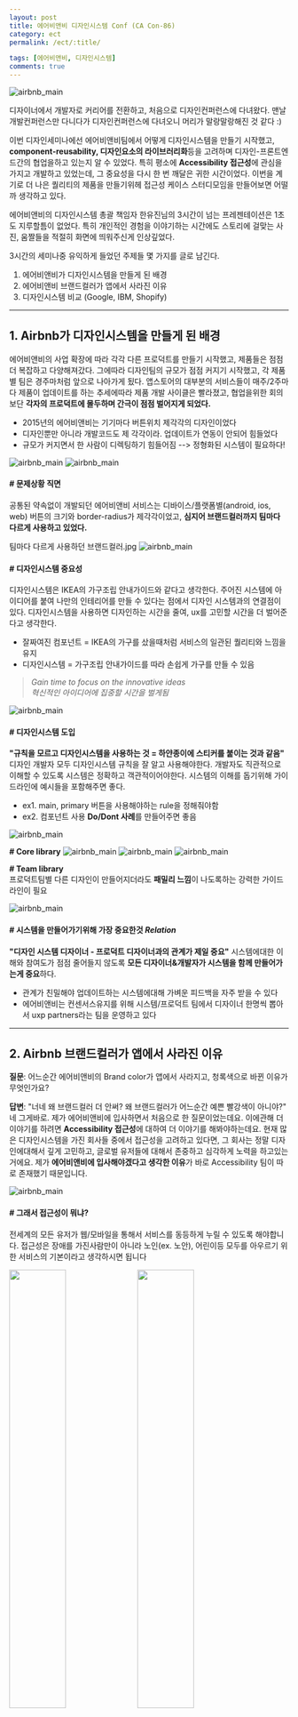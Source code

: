 ```yaml
---
layout: post
title: 에어비앤비 디자인시스템 Conf (CA Con-86)
category: ect
permalink: /ect/:title/

tags: [에어비앤비, 디자인시스템]
comments: true
---
```


![airbnb_main](../../img/airbnb_main.jpeg)

디자이너에서 개발자로 커리어를 전환하고, 처음으로 디자인컨퍼런스에 다녀왔다. 맨날 개발컨퍼런스만 다니다가 디자인컨퍼런스에 다녀오니 머리가 말랑말랑해진 것 같다 :)

이번 디자인세미나에선 에어비앤비팀에서 어떻게 디자인시스템을 만들기 시작했고, **component-reusability, 디자인요소의 라이브러리화**등을 고려하며 디자인-프론트엔드간의 협업을하고 있는지 알 수 있었다. 특히 평소에 **Accessibility 접근성**에 관심을 가지고 개발하고 있었는데, 그 중요성을 다시 한 번 깨달은 귀한 시간이었다. 이번을 계기로 더 나은 퀄리티의 제품을 만들기위헤 접근성 케이스 스터디모임을 만들어보면 어떨까 생각하고 있다.

에어비앤비의 디자인시스템 총괄 책임자 한유진님의 3시간이 넘는 프레젠테이션은 1초도 지루할틈이 없었다. 특히 개인적인 경험을 이야기하는 시간에도 스토리에 걸맞는 사진, 움짤들을 적절히 화면에 띄워주신게 인상깊었다.

3시간의 세미나중 유익하게 들었던 주제들 몇 가지를 글로 남긴다.

1. 에어비앤비가 디자인시스템을 만들게 된 배경
2. 에어비앤비 브랜드컬러가 앱에서 사라진 이유
3. 디자인시스템 비교 (Google, IBM, Shopify)

---

## 1. Airbnb가 디자인시스템을 만들게 된 배경

에어비앤비의 사업 확장에 따라 각각 다른 프로덕트를 만들기 시작했고, 제품들은 점점 더 복잡하고 다양해져갔다. 그에따라 디자인팀의 규모가 점점 커지기 시작했고, 각 제품별 팀은 경주마처럼 앞으로 나아가게 됬다. 앱스토어의 대부분의 서비스들이 매주/2주마다 제품이 업데이트를 하는 추세에따라 제품 개발 사이클은 빨라졌고, 협업을위한 회의보단 **각자의 프로덕트에 몰두하며 간극이 점점 벌어지게 되었다.**

- 2015년의 에어비앤비는 기기마다 버튼위치 제각각의 디자인이었다
- 디자인뿐만 아니라 개발코드도 제 각각이라. 업데이트가 연동이 안되어 힘들었다
- 규모가 커지면서 한 사람이 디렉팅하기 힘들어짐 --> 정형화된 시스템이 필요하다!

![airbnb_main](../../img/airbnb_why2.jpeg)
![airbnb_main](../../img/airbnb_why3.jpeg)

#### # 문제상황 직면

공통된 약속없이 개발되던 에어비앤비 서비스는 디바이스/플랫폼별(android, ios, web) 버튼의 크기와 border-radius가 제각각이었고, **심지어 브랜드컬러까지 팀마다 다르게 사용하고 있었다.**

팀마다 다르게 사용하던 브랜드컬러.jpg
![airbnb_main](../../img/airbnb_why4.jpeg)
  
  
#### # 디자인시스템 중요성
디자인시스템은 IKEA의 가구조립 안내가이드와 같다고 생각한다. 주어진 시스템에 아이디어를 붙여 나만의 인테리어를 만들 수 있다는 점에서 디자인 시스템과의 연결점이 있다. 디자인시스템을 사용하면 디자인하는 시간을 줄여, ux를 고민할 시간을 더 벌어준다고 생각한다.

* 잘짜여진 컴포넌트 = IKEA의 가구를 샀을때처럼 서비스의 일관된 퀄리티와 느낌을 유지
* 디자인시스템 = 가구조립 안내가이드를 따라 손쉽게 가구를 만들 수 있음

>*Gain time to focus on the innovative ideas*  
>*혁신적인 아이디어에 집중할 시간을 벌게됨*

![airbnb_main](../../img/airbnb_why1.jpeg)


#### # 디자인시스템 도입
**"규칙을 모르고 디자인시스템을 사용하는 것  = 하얀종이에 스티커를 붙이는 것과 같음"**  
디자인 개발자 모두 디자인시스템 규칙을 잘 알고 사용해야한다. 개발자도 직관적으로 이해할 수 있도록 시스템은 정확하고 객관적이어야한다. 시스템의 이해를 돕기위해 가이드라인에 예시들을 포함해주면 좋다.

- ex1. main, primary 버튼을 사용해야하는 rule을 정해줘야함  
- ex2. 컴포넌트 사용 **Do/Dont 사례**를 만들어주면 좋음

![airbnb_main](../../img/airbnb_designSystemfolder.jpeg)

**# Core library**
![airbnb_main](../../img/airbnb_designSystemCore0.jpeg)
![airbnb_main](../../img/airbnb_designSystemCore1.jpeg)
![airbnb_main](../../img/airbnb_designSystemCore2.jpeg)

**# Team library**  
프로덕트팀별 다른 디자인이 만들어지더라도 **패밀리 느낌**이 나도록하는 강력한 가이드라인이 필요

![airbnb_main](../../img/airbnb_designSystemTeam1.jpeg)


#### # 시스템을 만들어가기위해 가장 중요한것 *Relation*
**"디자인 시스템 디자이너 - 프로덕트 디자이너과의 관계가 제일 중요"**
시스템에대한 이해와 참여도가 점점 줄어들지 않도록 **모든 디자이너&개발자가 시스템을 함께 만들어가는게 중요**하다. 
* 관계가 친밀해야 업데이트하는 시스템에대해 가벼운 피드백을 자주 받을 수 있다
* 에어비앤비는 컨센서스유지를 위해 시스템/프로덕트 팀에서 디자이너 한명씩 뽑아서 uxp partners라는 팀을 운영하고 있다

---

## 2. Airbnb 브랜드컬러가 앱에서 사라진 이유

**질문**: 어느순간 에어비앤비의 Brand color가 앱에서 사라지고, 청록색으로 바뀐 이유가 무엇인가요?

**답변**: "너네 왜 브랜드컬러 더 안써? 왜 브랜드컬러가 어느순간 예쁜 빨강색이 아니야?"
네 그게바로. 제가 에어비앤비에 입사하면서 처음으로 한 질문이었는데요. 이에관해 더 이야기를 하려면 **Accessibility 접근성**에 대하여 더 이야기를 해봐야하는데요. 현재 많은 디자인시스템을 가진 회사들 중에서 접근성을 고려하고 있다면, 그 회사는 정말 디자인에대해서 깊게 고민하고, 글로벌 유저들에 대해서 존중하고 심각하게 노력을 하고있는거에요. 제가 **에어비앤비에 입사해야겠다고 생각한 이유**가 바로 Accessibility 팀이 따로 존재했기 때문입니다.

![airbnb_main](../../img/airbnb_accessibility0.jpeg)


#### # 그래서 접근성이 뭐냐?
전세계의 모든 유저가 웹/모바일을 통해서 서비스를 동등하게 누릴 수 있도록 해야합니다. 접근성은 장애를 가진사람만이 아니라 노인(ex. 노안), 어린이등 모두를 아우르기 위한 서비스의 기본이라고 생각하시면 됩니다  

<img src="../../img/airbnb_accessibility1.jpeg" width="45%">
<img src="../../img/airbnb_accessibility2.jpeg" width="45%">



#### # ex. 버튼의 color-contrast
시력이 안좋은 사람이 봤을 때, Rausch컬러가 아무리 예쁘고 브랜드컬러라고 하지만 color-contrast가 접근성표준의 최소치(3:1)밖에 되지 않아서 접근성이 좋지 않다고 판단했다. Airbnb는 브랜드가치를 높게 가지고 있고 브랜드컬러를 많이 사용해야 했지만, **전세계의 모든사람들이 똑같이 서비스의 편의를 누리는데에 더 강한 목적**을 두기위해서 과감히 버튼에 Babu-color(청록색)를 사용하기로 결정했다.

![airbnb_main](../../img/airbnb_accessibility3.jpeg)
![airbnb_main](../../img/airbnb_accessibility4.jpeg)

>[WCAG 2.0 지침이 전하는 전경색과 배경색의 명도 대비](http://naradesign.net/wp/2009/07/01/947/)
글꼴의 색과 문서의 배경 색이 어느 정도의 명도 대비를 지녀야 하는지에 대한 지침. 최소 3:1의 명암 비율을 가져야한다.

---

## 3. 디자인시스템 (Google, IBM, Shopify) 비교

- [Material Design System](https://material.io/design/) (Google)
  - 전세계적으로 가장 큰 디자인 팀을 가지고 있다고함 (50명)
  - 디자인시스템이란 어떻게 정의되야하는지 가장 디테일하게 가이딩해주는 곳. 디자인시스템의 바이블이라고 볼 수 있다
- [Carbon Design System](https://www.carbondesignsystem.com/) (IBM)
  - 디자이너-엔지니어 모두를 고려한 위한 가이드 (머터리얼은 엔지니어/디자이너를 위한 페이지가 각각 있음)
  - 머터리얼이 굉장히 많은 가이드가 장황하게 펼쳐있는데 반해, 간결하고 임팩트있는 내용들로 구성되어 있음
- [Polaris Design System](https://polaris.shopify.com/) (Shopify)
  - 전자상거래 3위를 달리고 있는곳. 아마존 전자상거래와 비슷
  - 독특한점. 컴포넌트들을 액션으로 묶어 가이딩함
  
  
#### # 독자적인 Airbnb만의 디자인시스템
에어비앤비는 안드로이드라고 구글 가이드라인을, IOS라고 애플 가이드라인을 따르지 않는다. 에어비앤비만의 독자적인 디자인 시스템을 적용하여 기기변경시에도 서비스 사용에 혼동을 주지 않고, 일관된 경험을 주기 위해 비슷한 톤, 배치의 디자인을 유지한다

**# Before**  
디자인시스템 도입전, 디바이스별 플랫폼별 제 각각이던 디자인. 일관된 유저경험을 주지 못함
![airbnb_main](../../img/airbnb_designSystemBefore.jpeg)

**# After**  
디자인시스템 도입후, 여러사람이 디자인하더라도 한사람이 디자인한 것 처럼 만들어낸 듯함. 일관된 유저경험 제공
![airbnb_main](../../img/airbnb_designSystemAfter.jpeg)

---

## 마치며...
마지막으로 이번 세미나를 들으며 디자인시스템의 의미를 새길 수 있었던 말
**"디자인시스템은 조직에 있는 모든 사람들의 응집력 있는 문화를 함께 만들어가는 것"**

![airbnb_main](../../img/airbnb_ending.jpeg)
![airbnb_main](../../img/airbnb_main2.jpeg)